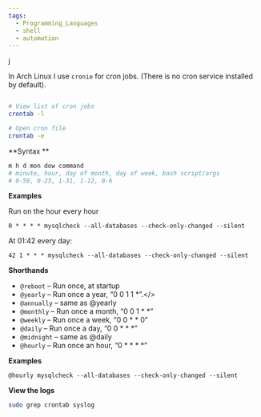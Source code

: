 ```yaml
---
tags:
  - Programming_Languages
  - shell
  - automation
---
```

j

In Arch Linux I use `cronie` for cron jobs. (There is no cron service installed by default).

````bash

# View list of cron jobs 
crontab -l

# Open cron file 
crontab -e
````

\*\*Syntax **

````bash
m h d mon dow command
# minute, hour, day of month, day of week, bash script/args
# 0-59, 0-23, 1-31, 1-12, 0-6
````

**Examples**

Run on the hour every hour 

````
0 * * * * mysqlcheck --all-databases --check-only-changed --silent
````

At 01:42 every day: 

````
42 1 * * * mysqlcheck --all-databases --check-only-changed --silent
````

**Shorthands**

* `@reboot` – Run once, at startup
* `@yearly` – Run once a year, “0 0 1 1 \*”.\</>
* `@annually` – same as @yearly
* `@monthly` – Run once a month, “0 0 1 * \*”
* `@weekly` – Run once a week, “0 0 * * 0”
* `@daily` – Run once a day, “0 0 * * \*”
* `@midnight` – same as @daily
* `@hourly` – Run once an hour, “0 * * * \*”

**Examples**

````
@hourly mysqlcheck --all-databases --check-only-changed --silent

````

**View the logs**

````bash
sudo grep crontab syslog

````

